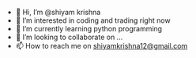 - 👋 Hi, I’m @shiyam krishna
- 👀 I’m interested in coding and trading right now
- 🌱 I’m currently learning python programming
- 💞️ I’m looking to collaborate on ...
- 📫 How to reach me on shiyamkrishna12@gmail.com

<!---
me is a ✨ special ✨ repository because its `README.md` (this file) appears on your GitHub profile.
You can click the Preview link to take a look at your changes.
--->
